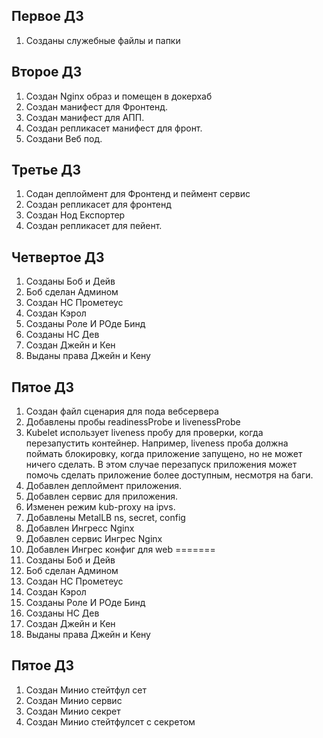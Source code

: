 Первое ДЗ
----------
1. Cозданы служебные файлы и папки

Второе ДЗ
----------
1. Создан Nginx образ и помещен в докерхаб
2. Создан манифест для Фронтенд.
3. Создан манифест для АПП.
4. Создан репликасет манифест для фронт.
5. Создани Веб под. 

Третье ДЗ
----------
1. Содан деплоймент для Фронтенд и пеймент сервис
2. Создан репликасет для фронтенд
3. Создан Нод Експортер
4. Создан репликасет для пейент.

Четвертое ДЗ
----------
1. Созданы Боб и Дейв
2. Боб сделан Админом
3. Создан НС Прометеус
4. Создан Кэрол
5. Созданы Роле И РОде Бинд
6. Созданы НС Дев
7. Создан Джейн и Кен
8. Выданы права Джейн и Кену

Пятое ДЗ
----------
1. Создан файл сценария для пода вебсервера
2. Добавлены пробы readinessProbe и livenessProbe
3. Kubelet использует liveness пробу для проверки, когда перезапустить контейнер. Например, liveness проба должна поймать блокировку, когда приложение запущено, но не может ничего сделать. В этом случае перезапуск приложения может помочь сделать приложение более доступным, несмотря на баги.
3. Добавлен деплоймент приложения.
4. Добавлен сервис для приложения.
5. Изменен режим kub-proxy на ipvs.
6. Добавлены MetalLB ns, secret, config
7. Добавлен Ингресс Nginx
8. Добавлен сервис Ингрес Nginx
9. Добавлен Ингрес конфиг для web
=======
1. Созданы Боб и Дейв
2. Боб сделан Админом
3. Создан НС Прометеус
4. Создан Кэрол
5. Созданы Роле И РОде Бинд
6. Созданы НС Дев
7. Создан Джейн и Кен
8. Выданы права Джейн и Кену

Пятое ДЗ
----------
1. Создан Минио стейтфул сет
2. Создан Минио сервис
3. Создан Минио секрет
4. Создан Минио стейтфулсет с секретом
